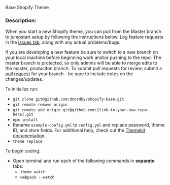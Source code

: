 Base Shopify Theme

### Description:
When you start a new Shopify theme, you can pull from the Master branch to jumpstart setup by following the instructions below. Log feature requests in the [issues tab](https://github.com/dnordby/shopify_theme/issues), along with any actual problems/bugs.

If you are developing a new feature be sure to switch to a new branch on your local machine before beginning work and/or pushing to the repo. The master branch is protected, so only admins will be able to merge edits to the master, produciton branch. To submit pull requests for review, submit a [pull request](https://github.com/verbalplusvisual/shopify_theme/pulls) for your branch - be sure to include notes on the changes/updates.


To initialize run:
  - `git clone git@github.com:dnordby/shopify-base.git`
  - `git remote remove origin`
  - `git remote add origin git@github.com:[link-to-your-new-repo-here].git`
  - `npm install`
  - Rename `example-config.yml` to `config.yml` and replace password, theme ID, and store fields. For additional help, check out the [Themekit documentation](http://shopify.github.io/themekit/).
  - `theme replace`

To begin coding:
 - Open terminal and run each of the following commands in **separate** tabs:
   - `theme watch`
   - `webpack --watch`
